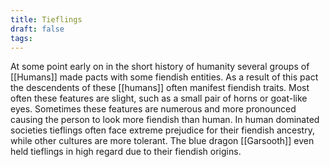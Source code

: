 ```yaml
---
title: Tieflings
draft: false
tags:
---
```

 
At some point early on in the short history of humanity several groups of [[Humans]] made pacts with some fiendish entities. As a result of this pact the descendents of these [[humans]] often manifest fiendish traits. Most often these features are slight, such as a small pair of horns or goat-like eyes. Sometimes these features are numerous and more pronounced causing the person to look more fiendish than human. In human dominated societies tieflings often face extreme prejudice for their fiendish ancestry, while other cultures are more tolerant. The blue dragon [[Garsooth]] even held tieflings in high regard due to their fiendish origins.
